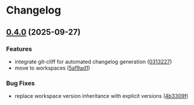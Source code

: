 # Changelog

## [0.4.0](https://github.com/johnallen3d/cargo-dist-explore/compare/cli-v0.3.1...cli-v0.4.0) (2025-09-27)


### Features

* integrate git-cliff for automated changelog generation ([0313227](https://github.com/johnallen3d/cargo-dist-explore/commit/0313227b48e792b061cdc4a6fb0e24c3b649dde2))
* move to workspaces ([5af9ad1](https://github.com/johnallen3d/cargo-dist-explore/commit/5af9ad1d7de15daa4daa327921b21748824a51c1))


### Bug Fixes

* replace workspace version inheritance with explicit versions ([4b3309f](https://github.com/johnallen3d/cargo-dist-explore/commit/4b3309f304757771f71d917c97281fabebe5d311))
